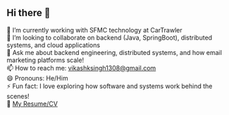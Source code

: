 ## Hi there 👋

<!--
**Vikashksingh1308/Vikashksingh1308** is a ✨ _special_ ✨ repository because its `README.md` (this file) appears on your GitHub profile.

Here are some ideas to get you started:

- 🔭 I’m currently working on ...
- 🌱 I’m currently learning ...
- 👯 I’m looking to collaborate on ...
- 🤔 I’m looking for help with ...
- 💬 Ask me about ...
- 📫 How to reach me: ...
- 😄 Pronouns: ...
- ⚡ Fun fact: ...
-->

🌱 I’m currently working with SFMC technology at CarTrawler  
👯 I’m looking to collaborate on backend (Java, SpringBoot), distributed systems, and cloud applications  
💬 Ask me about backend engineering, distributed systems, and how email marketing platforms scale!  
📫 How to reach me: vikashksingh1308@gmail.com  
😄 Pronouns: He/Him  
⚡ Fun fact: I love exploring how software and systems work behind the scenes!  
📃 [My Resume/CV](https://www.linkedin.com/in/ksinghvikash)
